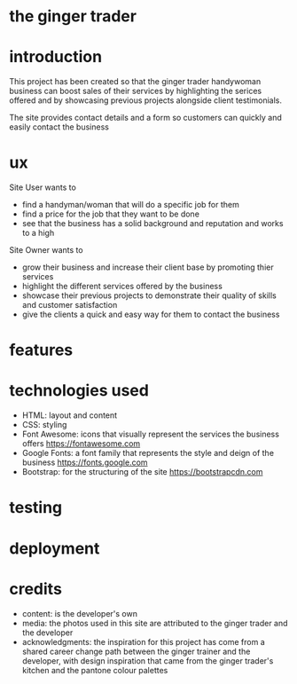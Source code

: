 # **the ginger trader**

# introduction

This project has been created so that the ginger trader handywoman business can boost sales of their services by 
highlighting the serices offered and by showcasing previous projects alongside client testimonials. 

The site provides contact details and a form so customers can quickly and easily contact the business

# ux

Site User wants to
- find a handyman/woman that will do a specific job for them
- find a price for the job that they want to be done
- see that the business has a solid background and reputation and works to a high 

Site Owner wants to
- grow their business and increase their client base by promoting thier services
- highlight the different services offered by the business
- showcase their previous projects to demonstrate their quality of skills and customer satisfaction
- give the clients a quick and easy way for them to contact the business

# features

# technologies used

- HTML: layout and content 
- CSS: styling
- Font Awesome: icons that visually represent the services the business offers https://fontawesome.com
- Google Fonts: a font family that represents the style and deign of the business https://fonts.google.com
- Bootstrap: for the structuring of the site https://bootstrapcdn.com

# testing

# deployment

# credits

- content: is the developer's own
- media: the photos used in this site are attributed to the ginger trader and the developer
- acknowledgments: the inspiration for this project has come from a shared career change path between the ginger trainer and the
developer, with design inspiration that came from the ginger trader's kitchen and the pantone colour palettes
